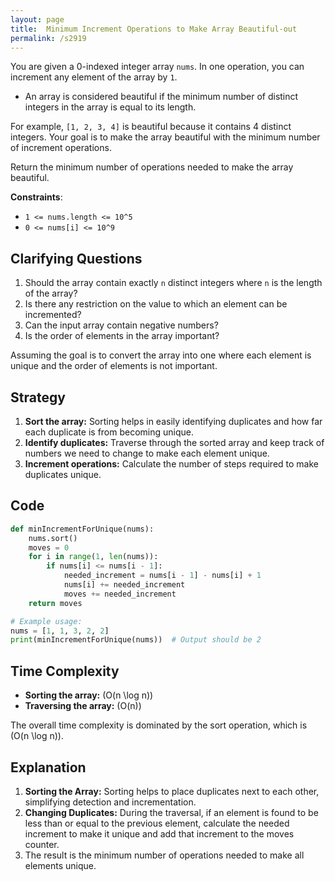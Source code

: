 ```yaml
---
layout: page
title:  Minimum Increment Operations to Make Array Beautiful-out
permalink: /s2919
---
```


You are given a 0-indexed integer array `nums`. In one operation, you can increment any element of the array by `1`.

- An array is considered beautiful if the minimum number of distinct integers in the array is equal to its length.

For example, `[1, 2, 3, 4]` is beautiful because it contains 4 distinct integers.
Your goal is to make the array beautiful with the minimum number of increment operations. 

Return the minimum number of operations needed to make the array beautiful.

**Constraints**:
- `1 <= nums.length <= 10^5`
- `0 <= nums[i] <= 10^9`

## Clarifying Questions

1. Should the array contain exactly `n` distinct integers where `n` is the length of the array?
2. Is there any restriction on the value to which an element can be incremented?
3. Can the input array contain negative numbers?
4. Is the order of elements in the array important?

Assuming the goal is to convert the array into one where each element is unique and the order of elements is not important.

## Strategy

1. **Sort the array:** Sorting helps in easily identifying duplicates and how far each duplicate is from becoming unique.
2. **Identify duplicates:** Traverse through the sorted array and keep track of numbers we need to change to make each element unique.
3. **Increment operations:** Calculate the number of steps required to make duplicates unique.

## Code

```python
def minIncrementForUnique(nums):
    nums.sort()
    moves = 0
    for i in range(1, len(nums)):
        if nums[i] <= nums[i - 1]:
            needed_increment = nums[i - 1] - nums[i] + 1
            nums[i] += needed_increment
            moves += needed_increment
    return moves

# Example usage:
nums = [1, 1, 3, 2, 2]
print(minIncrementForUnique(nums))  # Output should be 2
```

## Time Complexity

- **Sorting the array:** \(O(n \log n)\)
- **Traversing the array:** \(O(n)\)

The overall time complexity is dominated by the sort operation, which is \(O(n \log n)\).

## Explanation

1. **Sorting the Array:** Sorting helps to place duplicates next to each other, simplifying detection and incrementation.
2. **Changing Duplicates:** During the traversal, if an element is found to be less than or equal to the previous element, calculate the needed increment to make it unique and add that increment to the moves counter.
3. The result is the minimum number of operations needed to make all elements unique.